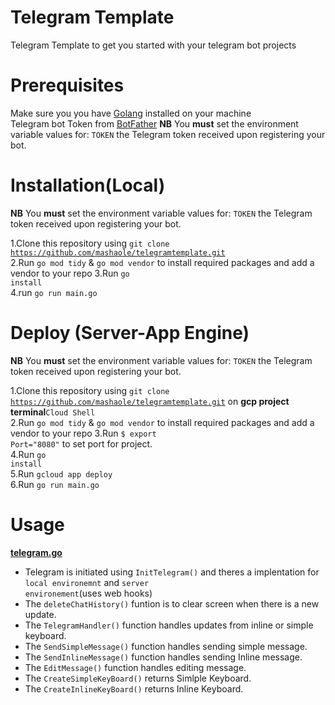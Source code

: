 # Telegram Template

Telegram Template to get you started with your telegram bot projects

# Prerequisites

Make sure you you have <a href="https://golang.org/dl/">Golang</a> installed on your machine<br/>
Telegram bot Token from [BotFather](https://core.telegram.org/bots#6-botfather)
**NB** You **must** set the environment variable values for:
`TOKEN` the Telegram token received upon registering your bot. <br />

# Installation(Local)

**NB** You **must** set the environment variable values for:
`TOKEN` the Telegram token received upon registering your bot. <br />

1.Clone this repository using <code>git clone https://github.com/mashaole/telegramtemplate.git</code><br/>
2.Run `go mod tidy` & `go mod vendor` to install required packages and add a vendor to your repo
3.Run <code>go install</code><br/>
4.run <code>go run main.go</code><br/>

# Deploy (Server-App Engine)

**NB** You **must** set the environment variable values for:
`TOKEN` the Telegram token received upon registering your bot. <br />

1.Clone this repository using <code>git clone https://github.com/mashaole/telegramtemplate.git</code> on <b>gcp project terminal</b><code>Cloud Shell</code><br/>
2.Run `go mod tidy` & `go mod vendor` to install required packages and add a vendor to your repo
3.Run <code>$ export Port="8080"</code> to set port for project.<br/>
4.Run <code>go install</code><br/>
5.Run <code>gcloud app deploy</code><br/>
6.Run <code>go run main.go</code><br/>

# Usage

<b>[telegram.go](https://github.com/Celbux/telegram-template/blob/MashReview/src/template-service/telegram.go) </b>

- Telegram is initiated using <code>InitTelegram()</code> and theres a implentation for <code>local environemnt</code> and <code>server environement</code>(uses web hooks)<br/>
- The <code>deleteChatHistory()</code> funtion is to clear screen when there is a new update.<br/>
- The <code>TelegramHandler()</code> function handles updates from inline or simple keyboard.<br/>
- The <code>SendSimpleMessage()</code> function handles sending simple message.<br/>
- The <code>SendInlineMessage()</code> function handles sending Inline message.<br/>
- The <code>EditMessage()</code> function handles editing message.<br/>
- The <code>CreateSimpleKeyBoard()</code> returns Simlple Keyboard.<br/>
- The <code>CreateInlineKeyBoard()</code> returns Inline Keyboard.<br/>
